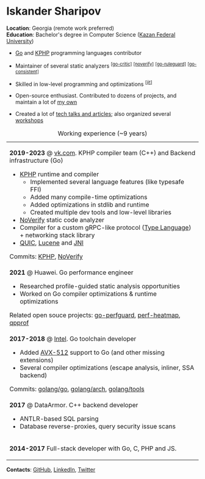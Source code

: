 # Iskander Sharipov

**Location**: Georgia (remote work preferred)<br>
**Education**: Bachelor's degree in Computer Science ([Kazan Federal University](https://en.wikipedia.org/wiki/Kazan_Federal_University))<br>

* [Go](https://github.com/golang/go/commits?author=quasilyte) and [KPHP](https://github.com/VKCOM/kphp/commits?author=quasilyte) programming languages contributor

* Maintainer of several static analyzers <sup>[[go-critic]](https://go-critic.github.io/)</sup> <sup>[[noverify]](https://github.com/VKCOM/noverify)</sup> <sup>[[go-ruleguard]](https://github.com/quasilyte/go-ruleguard)</sup> <sup>[[go-consistent]](https://github.com/quasilyte/go-consistent)</sup>

* Skilled in low-level programming and optimizations <sup>[[jit]](https://github.com/quasilyte/go-jdk)</sup>

* Open-source enthusiast. Contributed to dozens of projects, and maintain a lot of [my own](http://quasilyte.dev/status/)

* Created a lot of [tech talks and articles](https://github.com/quasilyte/talks); also organized several [workshops](https://github.com/quasilyte/talks#workshops)

<table><caption>Working experience (~9 years)</caption>
<tr><td>
  
  <b>2019-2023</b> @ <a href="https://vk.com">vk.com</a>. KPHP compiler team (C++) and Backend infrastructure (Go)<br>
  <ul>
    <li>
        <a href="https://github.com/VKCOM/kphp/">KPHP</a> runtime and compiler
        <ul>
            <li>Implemented several language features (like typesafe FFI)</li>
            <li>Added many compile-time optimizations</li>
            <li>Added optimizations in stdlib and runtime</li>
            <li>Created multiple dev tools and low-level libraries</li>
        </ul>
    </li>
    <li><a href="https://github.com/VKCOM/noverify">NoVerify</a> static code analyzer</li>
    <li>Compiler for a custom gRPC-like protocol (<a href="https://core.telegram.org/mtproto/TL">Type Language</a>) + networking stack library</li>
    <li><a href="https://ru.wikipedia.org/wiki/QUIC">QUIC</a>, <a href="https://lucene.apache.org/">Lucene</a> and <a href="https://en.wikipedia.org/wiki/Java_Native_Interface">JNI</a></li>
  </ul>
  Commits: <a href="https://github.com/VKCOM/kphp/commits?author=quasilyte">KPHP</a>, <a href="https://github.com/VKCOM/noverify/commits?author=quasilyte">NoVerify</a><br>
  
</td></tr>
<tr><td>
  
  <b>2021</b> @ Huawei. Go performance engineer<br>
  <ul>
    <li>Researched profile-guided static analysis opportunities</li>
    <li>Worked on Go compiler optimizations & runtime optimizations</li>
  </ul>
  Related open souce projects: <a href="https://github.com/quasilyte/go-perfguard">go-perfguard</a>, <a href="https://github.com/quasilyte/perf-heatmap">perf-heatmap</a>, <a href="https://github.com/quasilyte/qpprof">qpprof</a>

</td></tr>
<tr><td>
  
  <b>2017-2018</b> @ <a href="https://github.com/intel-go">Intel</a>. Go toolchain developer<br>
  <ul>
    <li>Added <a href="https://github.com/golang/go/wiki/AVX512">AVX-512</a> support to Go (and other missing extensions)</li>
    <li>Several compiler optimizations (escape analysis, inliner, SSA backend)</li>
  </ul>
  Commits: <a href="https://github.com/golang/go/commits?author=quasilyte">golang/go</a>, <a href="https://github.com/golang/arch/commits?author=quasilyte">golang/arch</a>, <a href="https://github.com/golang/tools/commits?author=quasilyte">golang/tools</a>
  
</td></tr>
<tr><td>
  
  <b>2017</b> @ DataArmor. C++ backend developer<br>
  <ul>
    <li>ANTLR-based SQL parsing</li>
    <li>Database reverse-proxies, query security issue scans</li>
  </ul>
  
</td></tr>
<tr><td>

  <b>2014-2017</b> Full-stack developer with Go, C, PHP and JS.

</td></tr>
</table>

**Contacts**: [GitHub](https://github.com/quasilyte), [LinkedIn](https://www.linkedin.com/in/quasilyte), [Twitter](https://twitter.com/quasilyte)
